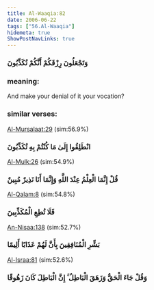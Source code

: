 ```yaml
---
title: Al-Waaqia:82
date: 2006-06-22
tags: ["56.Al-Waaqia"]
hidemeta: true 
ShowPostNavLinks: true 
---
```

### وَتَجْعَلُونَ رِزْقَكُمْ أَنَّكُمْ تُكَذِّبُونَ
### meaning: 
And make your denial of it your vocation?
### similar verses: 

[Al-Mursalaat:29](/77/29) (sim:56.9%)

### انْطَلِقُوا إِلَىٰ مَا كُنْتُمْ بِهِ تُكَذِّبُونَ

[Al-Mulk:26](/67/26) (sim:54.9%)

### قُلْ إِنَّمَا الْعِلْمُ عِنْدَ اللَّهِ وَإِنَّمَا أَنَا نَذِيرٌ مُبِينٌ

[Al-Qalam:8](/68/8) (sim:54.8%)

### فَلَا تُطِعِ الْمُكَذِّبِينَ

[An-Nisaa:138](/4/138) (sim:52.7%)

### بَشِّرِ الْمُنَافِقِينَ بِأَنَّ لَهُمْ عَذَابًا أَلِيمًا

[Al-Israa:81](/17/81) (sim:52.6%)

### وَقُلْ جَاءَ الْحَقُّ وَزَهَقَ الْبَاطِلُ ۚ إِنَّ الْبَاطِلَ كَانَ زَهُوقًا
